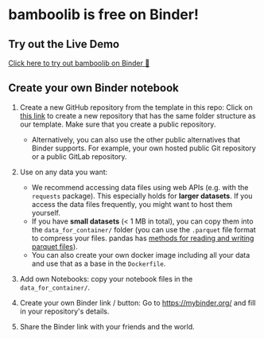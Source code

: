 # bamboolib is free on Binder!

## Try out the Live Demo

[Click here to try out bamboolib on Binder 🚀](https://mybinder.org/v2/gh/8080labs/bamboolib_binder_template/master?filepath=bamboolib_demo_titanic.ipynb)

## Create your own Binder notebook

1. Create a new GitHub repository from the template in this repo: Click on [this link](https://github.com/8080labs/bamboolib_binder_template/generate) to create a new repository that has the same folder structure as our template. Make sure that you create a public repository.
    - Alternatively, you can also use the other public alternatives that Binder supports. For example, your own hosted public Git repository or a public GitLab repository.

2. Use on any data you want:

    - We recommend accessing data files using web APIs (e.g. with the `requests` package). This especially holds for **larger datasets**. If you access the data files frequently, you might want to host them yourself.
    - If you have **small datasets** (< 1 MB in total), you can copy them into the `data_for_container/` folder (you can use the `.parquet` file format to compress your files. pandas has [methods for reading and writing parquet files](https://pandas.pydata.org/pandas-docs/version/0.21/io.html#io-parquet)).
    - You can also create your own docker image including all your data and use that as a base in the `Dockerfile`.

3. Add own Notebooks: copy your notebook files in the `data_for_container/`.

4. Create your own Binder link / button: Go to https://mybinder.org/ and fill in your repository's details.

5. Share the Binder link with your friends and the world.

